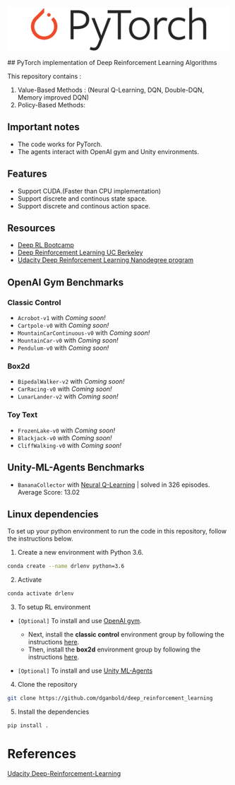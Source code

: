 <p align="center">
    <img src="Assets/Pytorch_logo.png" height="100px">
</p>
## PyTorch implementation of Deep Reinforcement Learning Algorithms

This repository contains :
  1. Value-Based Methods : (Neural Q-Learning, DQN, Double-DQN, Memory improved DQN)
  2. Policy-Based Methods:

## Important notes
- The code works for PyTorch.
- The agents interact with OpenAI gym and Unity environments.

## Features
* Support CUDA.(Faster than CPU implementation)
* Support discrete and continous state space.    
* Support discrete and continous action space.

## Resources
* [Deep RL Bootcamp](https://sites.google.com/view/deep-rl-bootcamp/lectures)
* [Deep Reinforcement Learning UC Berkeley](http://rail.eecs.berkeley.edu/deeprlcourse/)
* [Udacity Deep Reinforcement Learning Nanodegree program](https://www.udacity.com/)  

## OpenAI Gym Benchmarks

### Classic Control
- `Acrobot-v1` with _Coming soon!_
- `Cartpole-v0` with _Coming soon!_
- `MountainCarContinuous-v0` with _Coming soon!_
- `MountainCar-v0` with _Coming soon!_
- `Pendulum-v0` with _Coming soon!_

### Box2d
- `BipedalWalker-v2` with _Coming soon!_
- `CarRacing-v0` with _Coming soon!_
- `LunarLander-v2` with _Coming soon!_
### Toy Text
- `FrozenLake-v0` with _Coming soon!_
- `Blackjack-v0` with _Coming soon!_
- `CliffWalking-v0` with _Coming soon!_

## Unity-ML-Agents Benchmarks
- `BananaCollector` with [Neural Q-Learning](https://github.com/dganbold/deep_reinforcement_learning/tree/master/NeuralQLearning/BananaCollector) | solved in 326 episodes. Average Score: 13.02


## Linux dependencies
To set up your python environment to run the code in this repository, follow the instructions below.

1. Create a new environment with Python 3.6.
```bash
conda create --name drlenv python=3.6
```

2. Activate
```bash
conda activate drlenv
```

3. To setup RL environment
- `[Optional]` To install and use [OpenAI gym](https://github.com/openai/gym).
  - Next, install the **classic control** environment group by following the instructions [here](https://github.com/openai/gym#classic-control).
  - Then, install the **box2d** environment group by following the instructions [here](https://github.com/openai/gym#box2d).

- `[Optional]` To install and use [Unity ML-Agents](https://github.com/Unity-Technologies/ml-agents/blob/master/docs/Installation.md)

4. Clone the repository
```bash
git clone https://github.com/dganbold/deep_reinforcement_learning
```

5. Install the dependencies
```bash
pip install .
```

# References
  [Udacity Deep-Reinforcement-Learning](https://github.com/udacity/deep-reinforcement-learning)
